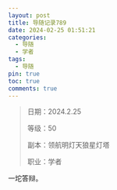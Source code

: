 ```yaml
---
layout: post
title: 导随记录789
date: 2024-02-25 01:51:21
categories:
  - 导随
  - 学者
tags:
  - 导随
pin: true
toc: true
comments: true
---
```

> 日期：2024.2.25
>
> 等级：50
>
> 副本：领航明灯天狼星灯塔
>
> 职业：学者

一坨答辩。